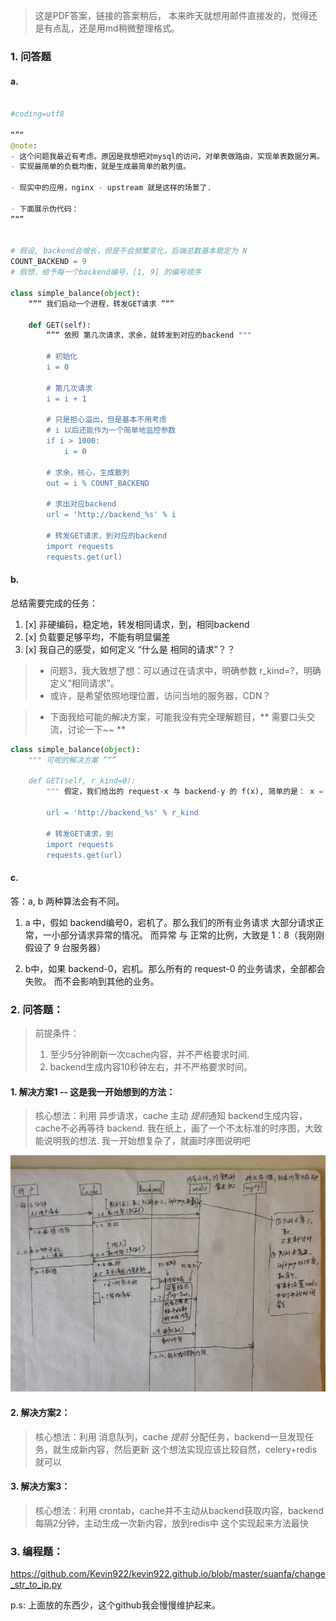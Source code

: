 > 这是PDF答案，链接的答案稍后，
> 本来昨天就想用邮件直接发的，觉得还是有点乱，还是用md稍微整理格式。

### 1. 问答题
#### a. 

```python

#coding=utf8

“”“
@note:
- 这个问题我最近有考虑。原因是我想把对mysql的访问，对单表做路由，实现单表数据分离。
- 实现最简单的负载均衡，就是生成最简单的散列值。

- 现实中的应用，nginx - upstream 就是这样的场景了.

- 下面展示伪代码：
”“”


# 假设, backend会增长，但是不会频繁变化，后端总数基本稳定为 N
COUNT_BACKEND = 9
# 假想，给予每一个backend编号，[1, 9] 的编号顺序

class simple_balance(object):
    “”“ 我们启动一个进程，转发GET请求 ”“”
    
    def GET(self):
        “”“ 依照 第几次请求，求余，就转发到对应的backend """
        
        # 初始化
        i = 0
        
        # 第几次请求
        i = i + 1
        
        # 只是担心溢出，但是基本不用考虑
        # i 以后还能作为一个简单地监控参数
        if i > 1000:
            i = 0
            
        # 求余，核心，生成散列
        out = i % COUNT_BACKEND
        
        # 求出对应backend
        url = 'http://backend_%s' % i
        
        # 转发GET请求，到对应的backend
        import requests
        requests.get(url)
```

#### b. 
 
总结需要完成的任务：

1. [x] 非硬编码，稳定地，转发相同请求，到，相同backend
2. [x] 负载要足够平均，不能有明显偏差
3. [x] 我自己的感受，如何定义  “什么是  相同的请求”？？


> - 问题3，我大致想了想：可以通过在请求中，明确参数 r_kind=?，明确定义“相同请求”。
> - 或许，是希望依照地理位置，访问当地的服务器，CDN？

> - 下面我给可能的解决方案，可能我没有完全理解题目，** 需要口头交流，讨论一下~~ **

```python
class simple_balance(object):
    """ 可呢的解决方案 ”“”
    
    def GET(self, r_kind=0):
        """ 假定，我们给出的 request-x 与 backend-y 的 f(x), 简单的是： x = y，这样就不是硬编码了 """
        
        url = 'http://backend_%s' % r_kind
        
        # 转发GET请求，到
        import requests
        requests.get(url)
```

#### c.
答：a, b 两种算法会有不同。

1. a 中，假如 backend编号0，宕机了。那么我们的所有业务请求  大部分请求正常，一小部分请求异常的情况。
   而异常 与 正常的比例，大致是 1：8（我刚刚假设了 9 台服务器）

2. b中，如果 backend-0，宕机。那么所有的 request-0 的业务请求，全部都会失败。
   而不会影响到其他的业务。

### 2. 问答题：
> 前提条件：
> 1. 至少5分钟刷新一次cache内容，并不严格要求时间.
> 2. backend生成内容10秒钟左右，并不严格要求时间。

#### 1. 解决方案1 -- 这是我一开始想到的方法：
> 核心想法：利用 异步请求，cache 主动 *提前*通知 backend生成内容，cache不必再等待 backend.
> 我在纸上，画了一个不太标准的时序图，大致能说明我的想法. 我一开始想复杂了，就画时序图说明吧

![你好，我是时序图](answer_2.jpeg)

#### 2. 解决方案2：
> 核心想法：利用 消息队列，cache *提前* 分配任务，backend一旦发现任务，就生成新内容，然后更新
> 这个想法实现应该比较自然，celery+redis就可以

#### 3. 解决方案3：
> 核心想法：利用 crontab，cache并不主动从backend获取内容，backend每隔2分钟，主动生成一次新内容，放到redis中
> 这个实现起来方法最快


### 3. 编程题：

https://github.com/Kevin922/kevin922.github.io/blob/master/suanfa/change_str_to_ip.py

p.s: 上面放的东西少，这个github我会慢慢维护起来。
